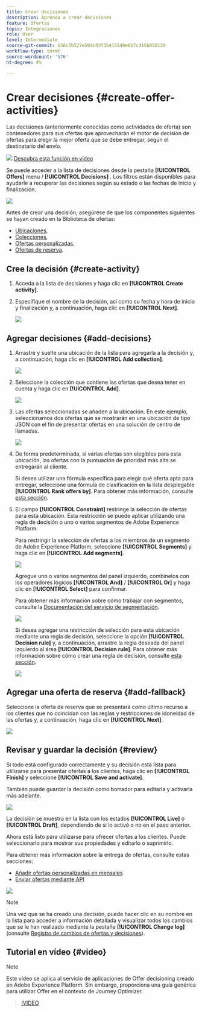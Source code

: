 ```yaml
---
title: Crear decisiones
description: Aprenda a crear decisiones
feature: Ofertas
topic: Integraciones
role: User
level: Intermediate
source-git-commit: b58c5b527e594c03f3b415549e6b7cd15b050139
workflow-type: tm+mt
source-wordcount: '576'
ht-degree: 4%

---
```


# Crear decisiones {#create-offer-activities}

Las decisiones (anteriormente conocidas como actividades de oferta) son contenedores para sus ofertas que aprovecharán el motor de decisión de ofertas para elegir la mejor oferta que se debe entregar, según el destinatario del envío.

![](../../assets/do-not-localize/how-to-video.png) [Descubra esta función en vídeo](#video)

Se puede acceder a la lista de decisiones desde la pestaña **[!UICONTROL Offers]** menu / **[!UICONTROL Decisions]** . Los filtros están disponibles para ayudarle a recuperar las decisiones según su estado o las fechas de inicio y finalización.

![](../../assets/activities-list.png)

Antes de crear una decisión, asegúrese de que los componentes siguientes se hayan creado en la Biblioteca de ofertas:

* [Ubicaciones](../offer-library/creating-placements.md),
* [Colecciones](../offer-library/creating-collections.md),
* [Ofertas personalizadas](../offer-library/creating-personalized-offers.md),
* [Ofertas de reserva](../offer-library/creating-fallback-offers.md).

## Cree la decisión {#create-activity}

1. Acceda a la lista de decisiones y haga clic en **[!UICONTROL Create activity]**.

1. Especifique el nombre de la decisión, así como su fecha y hora de inicio y finalización y, a continuación, haga clic en **[!UICONTROL Next]**.

   ![](../../assets/activities-name.png)

## Agregar decisiones {#add-decisions}

1. Arrastre y suelte una ubicación de la lista para agregarla a la decisión y, a continuación, haga clic en **[!UICONTROL Add collection]**.

   ![](../../assets/activities-placement.png)

1. Seleccione la colección que contiene las ofertas que desea tener en cuenta y haga clic en **[!UICONTROL Add]**.

   ![](../../assets/activities-collection.png)

1. Las ofertas seleccionadas se añaden a la ubicación. En este ejemplo, seleccionamos dos ofertas que se mostrarán en una ubicación de tipo JSON con el fin de presentar ofertas en una solución de centro de llamadas.

   ![](../../assets/offers-added.png)

1. De forma predeterminada, si varias ofertas son elegibles para esta ubicación, las ofertas con la puntuación de prioridad más alta se entregarán al cliente.

   Si desea utilizar una fórmula específica para elegir qué oferta apta para entregar, seleccione una fórmula de clasificación en la lista desplegable **[!UICONTROL Rank offers by]**. Para obtener más información, consulte [esta sección](../offer-activities/configure-offer-selection.md).

1. El campo **[!UICONTROL Constraint]** restringe la selección de ofertas para esta ubicación. Esta restricción se puede aplicar utilizando una regla de decisión o uno o varios segmentos de Adobe Experience Platform.

   Para restringir la selección de ofertas a los miembros de un segmento de Adobe Experience Platform, seleccione **[!UICONTROL Segments]** y haga clic en **[!UICONTROL Add segments]**.

   ![](../../assets/activity_constraint_segment.png)

   Agregue uno o varios segmentos del panel izquierdo, combínelos con los operadores lógicos **[!UICONTROL And]** / **[!UICONTROL Or]** y haga clic en **[!UICONTROL Select]** para confirmar.

   Para obtener más información sobre cómo trabajar con segmentos, consulte la [Documentación del servicio de segmentación](https://experienceleague.adobe.com/docs/experience-platform/segmentation/home.html).

   ![](../../assets/activity_constraint_segment2.png)

   Si desea agregar una restricción de selección para esta ubicación mediante una regla de decisión, seleccione la opción **[!UICONTROL Decision rule]** y, a continuación, arrastre la regla deseada del panel izquierdo al área **[!UICONTROL Decision rule]**. Para obtener más información sobre cómo crear una regla de decisión, consulte [esta sección](../offer-library/creating-decision-rules.md).

   ![](../../assets/activity_constraint_rule.png)

## Agregar una oferta de reserva {#add-fallback}

Seleccione la oferta de reserva que se presentará como último recurso a los clientes que no coincidan con las reglas y restricciones de idoneidad de las ofertas y, a continuación, haga clic en **[!UICONTROL Next]**.

![](../../assets/add-fallback-offer.png)

## Revisar y guardar la decisión {#review}

Si todo está configurado correctamente y su decisión está lista para utilizarse para presentar ofertas a los clientes, haga clic en **[!UICONTROL Finish]** y seleccione **[!UICONTROL Save and activate]**.

También puede guardar la decisión como borrador para editarla y activarla más adelante.

![](../../assets/save-activities.png)

La decisión se muestra en la lista con los estados **[!UICONTROL Live]** o **[!UICONTROL Draft]**, dependiendo de si lo activó o no en el paso anterior.

Ahora está listo para utilizarse para ofrecer ofertas a los clientes. Puede seleccionarlo para mostrar sus propiedades y editarlo o suprimirlo.

Para obtener más información sobre la entrega de ofertas, consulte estas secciones:

* [Añadir ofertas personalizadas en mensajes](../../deliver-personalized-offers.md)
* [Enviar ofertas mediante API](../api-reference/decisions-api/deliver-offers.md)

![](../../assets/activities-created.png)

>[!NOTE]
>
>Una vez que se ha creado una decisión, puede hacer clic en su nombre en la lista para acceder a información detallada y visualizar todos los cambios que se le han realizado mediante la pestaña **[!UICONTROL Change log]** (consulte [Registro de cambios de ofertas y decisiones](../get-started/user-interface.md#changes-log)).

## Tutorial en vídeo {#video}

>[!NOTE]
>
>Este vídeo se aplica al servicio de aplicaciones de Offer decisioning creado en Adobe Experience Platform. Sin embargo, proporciona una guía genérica para utilizar Offer en el contexto de Journey Optimizer.

>[!VIDEO](https://video.tv.adobe.com/v/329606?quality=12)
